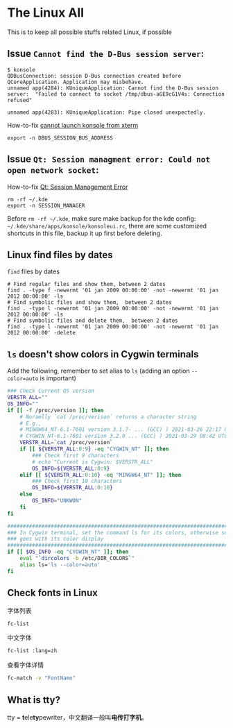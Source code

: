 # The Linux All

This is to keep all possible stuffs related Linux, if possible

## Issue `Cannot find the D-Bus session server`:

```shell
$ konsole
QDBusConnection: session D-Bus connection created before QCoreApplication. Application may misbehave.
unnamed app(4284): KUniqueApplication: Cannot find the D-Bus session server:  "Failed to connect to socket /tmp/dbus-aGE9cG1V4s: Connection refused" 

unnamed app(4283): KUniqueApplication: Pipe closed unexpectedly.
```

How-to-fix [cannot launch konsole from xterm](https://unix.stackexchange.com/questions/258143/cannot-launch-konsole-from-xterm)
```shell
export -n DBUS_SESSION_BUS_ADDRESS
```



## Issue `Qt: Session managment error: Could not open network socket`:
How-to-fix [Qt: Session Management Error](https://stackoverflow.com/questions/986964/qt-session-management-error)

```shell
rm -rf ~/.kde
export -n SESSION_MANAGER
```

Before `rm -rf ~/.kde`, make sure make backup for the kde config: `~/.kde/share/apps/konsole/konsoleui.rc`, there are some customized shortcuts in this file, backup it up first before deleting.



## Linux find files by dates

`find` files by dates

```shell
# Find regular files and show them, between 2 dates
find . -type f -newermt '01 jan 2009 00:00:00' -not -newermt '01 jan 2012 00:00:00' -ls
# Find symbolic files and show them,  between 2 dates
find . -type l -newermt '01 jan 2009 00:00:00' -not -newermt '01 jan 2012 00:00:00' -ls
# Find symbolic files and delete them,  between 2 dates
find . -type l -newermt '01 jan 2009 00:00:00' -not -newermt '01 jan 2012 00:00:00' -delete
```



## `ls` doesn't show colors in Cygwin terminals

Add the following, remember to set alias to `ls` (adding an option `--color=auto` is important)

```bash
### Check Current OS version
VERSTR_ALL=""
OS_INFO=""
if [[ -f /proc/version ]]; then
	# Noramlly `cat /proc/verison` returns a character string
	# E.g., 
	# MINGW64_NT-6.1-7601 version 3.1.7- ... (GCC) ) 2021-03-26 22:17 UTC
	# CYGWIN_NT-6.1-7601 version 3.2.0 ... (GCC) ) 2021-03-29 08:42 UTC
	VERSTR_ALL=`cat /proc/version`
	if [[ ${VERSTR_ALL:0:9} -eq "CYGWIN_NT" ]]; then
		### Check first 9 characters
		# echo "Current is Cygwin: $VERSTR_ALL"
		OS_INFO=${VERSTR_ALL:0:9}
	elif [[ ${VERSTR_ALL:0:10} -eq "MINGW64_NT" ]]; then
		### Check first 10 characters
		OS_INFO=${VERSTR_ALL:0:10}
	else
		OS_INFO="UNKWON"
	fi
fi

##############################################################################
### In Cygwin terminal, set the command ls for its colors, otherwise something 
### goes with its color display
##################################################################################
if [[ $OS_INFO -eq "CYGWIN_NT" ]]; then
	eval "`dircolors -b /etc/DIR_COLORS`"
	alias ls='ls --color=auto'
fi
```



## Check fonts in Linux

字体列表

```bash
fc-list
```

中文字体

```bash
fc-list :lang=zh
```

查看字体详情

```bash
fc-match -v "FontName"
```



## What is tty?

tty = **t**ele**ty**pewriter，中文翻译一般叫**电传打字机**。
